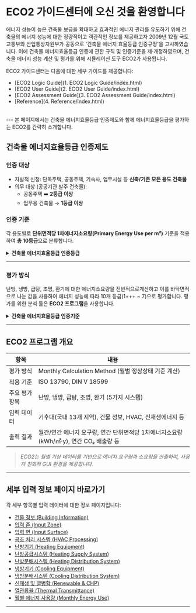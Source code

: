 # ECO2 가이드센터에 오신 것을 환영합니다
에너지 성능이 높은 건축물 보급을 확대하고 효과적인 에너지 관리를 유도하기 위해 건축물의 에너지 성능에 대한 정량적이고 객관적인 정보를 제공하고자 2009년 12월 국토교통부와 산업통상자원부가 공동으로 '건축물 에너지 효율등급 인증규정'을 고시하였습니다. 이에 건축물 에너지효율등급 인증에 관한 규칙 및 인증기준을 제·개정하였으며, 건축물 에너지 성능 계산 및 평가를 위해 시뮬레이션 도구 ECO2가 사용됩니다.    

ECO2 가이드센터는 다음에 대한 세부 가이드를 제공합니다:   

- [ECO2 Logic Guide](1. ECO2 Logic Guide/index.html)
- [ECO2 User Guide](2. ECO2 User Guide/index.html)
- [ECO2 Assessment Guide](3. ECO2 Assessment Guide/index.html)
- [Reference](4. Reference/index.html)
<br>
---
본 페이지에서는 건축물 에너지효율등급 인증제도와 함께 에너지효율등급을 평가하는 ECO2를 간략히 소개합니다. 

## 건축물 에너지효율등급 인증제도

### 인증 대상
- 자발적 신청: 단독주택, 공동주택, 기숙사, 업무시설 등 **신축/기존 모든 용도 건축물**
- 의무 대상 (공공기관 발주 건축물):  
  - 공동주택 ➡️ **2등급 이상**  
  - 업무용 건축물 → **1등급 이상** 

### 인증 기준

각 용도별로 **단위면적당 1차에너지소요량(Primary Energy Use per m²)** 기준을 적용하여 **총 10등급**으로 분류합니다. 

<details>
<summary><strong>건축물 에너지효율등급 인증등급</strong></summary>

<br/>

<table>
  <thead>
    <tr>
      <th>등급</th>
      <th>주거용 (kWh/㎡·y)</th>
      <th>주거용 외 (kWh/㎡·y)</th>
    </tr>
  </thead>
  <tbody>
    <tr><td>1+++</td><td>60 미만</td><td>80 미만</td></tr>
    <tr><td>1++</td><td>60 이상 90 미만</td><td>80 이상 140 미만</td></tr>
    <tr><td>1+</td><td>90 이상 120 미만</td><td>140 이상 200 미만</td></tr>
    <tr><td>1</td><td>120 이상 150 미만</td><td>200 이상 260 미만</td></tr>
    <tr><td>2</td><td>150 이상 190 미만</td><td>260 이상 320 미만</td></tr>
    <tr><td>3</td><td>190 이상 230 미만</td><td>320 이상 380 미만</td></tr>
    <tr><td>4</td><td>230 이상 270 미만</td><td>380 이상 450 미만</td></tr>
    <tr><td>5</td><td>270 이상 320 미만</td><td>450 이상 520 미만</td></tr>
    <tr><td>6</td><td>320 이상 370 미만</td><td>520 이상 610 미만</td></tr>
    <tr><td>7</td><td>370 이상 420 미만</td><td>610 이상 700 미만</td></tr>
  </tbody>
</table>

<br/>

<ul>
  <li>※ 주거용 건축물: 단독주택 및 공동주택(기숙사 제외)</li>
  <li>※ 기준 초과 시 "등외" 처리</li>
  <li>※ 기준에는 용도별 보정계수 적용됨</li>
</ul>

</details>



---
### 평가 방식

난방, 냉방, 급탕, 조명, 환기에 대한 에너지소요량을 전반적으로계산하고 이를 바닥면적으로 나눈 값을 사용하여 에너지 성능에 따라 10개 등급(1+++ ~ 7)으로 평가합니다. 평가를 위한 분석 툴은 **ECO2 프로그램**을 사용합니다. 


<details>
<summary><strong>건축물 에너지효율등급 인증기준</strong></summary>

<details>
<summary><strong>건축물 에너지효율등급 인증기준</strong></summary>


 <center>
       <img src="./table_2.1.1_1.png" alt="table_2.1.1_1.png" style="max-width: 80%;">
       <div><strong></strong></div>
 </center>

<br>

<ul style="font-size: 13px;">
  <li>※ 난방설비가 없는 주거용 건축물(단독주택 및 기숙사를 제외한 공동주택)의 경우 난방 평가 항목 제외</li>
  <li>※ 단위면적당 1차에너지소요량 = 단위면적당 에너지소요량 × 1차에너지환산계수</li>
</ul>

</details>

</details>




---

## ECO2 프로그램 개요

| 항목 | 내용 |
|------|------|
| 평가 방식 | Monthly Calculation Method (월별 정상상태 기준 계산) |
| 적용 기준 | ISO 13790, DIN V 18599 |
| 주요 평가 항목 | 난방, 냉방, 급탕, 조명, 환기 (5가지 시스템) |
| 입력 데이터 | 기후대(국내 13개 지역), 건물 정보, HVAC, 신재생에너지 등 |
| 출력 결과 | 월간/연간 에너지 요구량, 연간 단위면적당 1차에너지소요량(kWh/㎡·y), 연간 CO₂ 배출량 등 |

> *ECO2는 월별 기상 데이터를 기반으로 에너지 요구량과 소요량을 산출하며, 사용자 친화적 GUI 환경을 제공합니다.*

---



## 세부 입력 정보 페이지 바로가기

각 세부 항목별 입력 데이터에 대한 정보 페이지입니다:

- [건물 정보 (Building Information)](./01_building_info.md)
- [입력 존 (Input Zone)](./02_input_zone.md)
- [입력 면 (Input Surface)](./03_input_surface.md)
- [공조 처리 시스템 (HVAC Processing)](./04_hvac_processing.md)
- [난방기기 (Heating Equipment)](./05_heating_equip.md)
- [난방공급시스템 (Heating Supply System)](./06_heating_supply.md)
- [난방분배시스템 (Heating Distribution System)](./07_heating_distribution.md)
- [냉방기기 (Cooling Equipment)](./08_cooling_equip.md)
- [냉방분배시스템 (Cooling Distribution System)](./09_cooling_distribution.md)
- [신재생 및 열병합 (Renewable & CHP)](./10_renewable_chp.md)
- [열관류율 (Thermal Transmittance)](./11_thermal_transmittance.md)
- [월별 에너지 사용량 (Monthly Energy Use)](./12_monthly_energy_use.md)

---


> 




